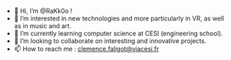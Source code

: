 - 👋 Hi, I’m @RaKk0o !
- 👀 I’m interested in new technologies and more particularly in VR, as well as in music and art.
- 🌱 I’m currently learning computer science at CESI (engineering school).
- 💞️ I’m looking to collaborate on interesting and innovative projects.
- 📫 How to reach me : clemence.faligot@viacesi.fr

<!---
RaKk0o/RaKk0o is a ✨ special ✨ repository because its `README.md` (this file) appears on your GitHub profile.
You can click the Preview link to take a look at your changes.
--->
